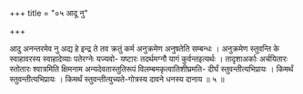 +++
title = "०५ आदू नु"

+++

आदु अनन्तरमेव नु अद्य हे इन्द्र ते तव क्रतुं कर्म अनुक्रमेण अनुषतेति सम्बन्धः । अनुक्रमेण स्तुवन्ति के स्वाहावरस्य स्वाहादेव्याः पतेरग्नेः यज्यवो- यष्टारः तदर्थमग्नौ यागं कुर्वन्तइत्यर्थः । तादृशाअर्काः अर्चयितारः स्तोतारः श्वात्रमिति क्षिमनाम अन्यदेवतास्तुतिरूपं विलम्बमकृत्वातिशीघ्रमति- दीर्घं स्तुवन्तीत्यभिप्रायः । किमर्थं स्तुवन्तीत्यभिप्रायः । किमर्थं स्तुवन्तीत्युच्यते-गोत्रस्य दावने धनस्य दानाय ॥ ५ ॥